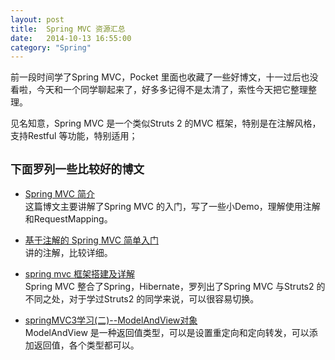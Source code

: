 ```yaml
---
layout: post
title:  Spring MVC 资源汇总
date:   2014-10-13 16:55:00								
category: "Spring"			
---
```


<p>
前一段时间学了Spring MVC，Pocket 里面也收藏了一些好博文，十一过后也没看啦，今天和一个同学聊起来了，好多多记得不是太清了，索性今天把它整理整理。
</p>


<P>
见名知意，Spring MVC 是一个类似Struts 2 的MVC 框架，特别是在注解风格，支持Restful 等功能，特别适用；
</P>


``下面罗列一些比较好的博文`` <br />
-------------------------
- <a href="http://my.oschina.net/moson/blog/146808">Spring MVC 简介</a>	<br />
这篇博文主要讲解了Spring MVC 的入门，写了一些小Demo，理解使用注解和RequestMapping。	<br />

- <a href="http://www.oschina.net/question/84460_9608">基于注解的 Spring MVC 简单入门</a>	<br />
讲的注解，比较详细。	<br />

- <a href="http://blog.csdn.net/wangpeng047/article/details/6983027">spring mvc 框架搭建及详解</a>	<br />
Spring MVC 整合了Spring，Hibernate，罗列出了Spring MVC 与Struts2 的不同之处，对于学过Struts2 的同学来说，可以很容易切换。	<br />


- <a href="http://blog.csdn.net/itmyhome1990/article/details/18315115">springMVC3学习(二)--ModelAndView对象</a>	<br />
ModelAndView 是一种返回值类型，可以是设置重定向和定向转发，可以添加返回值，各个类型都可以。	<br />
